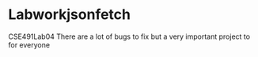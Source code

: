 # Labworkjsonfetch
CSE491Lab04
There are a lot of bugs to fix but a very important project to for everyone
